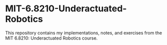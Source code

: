 # MIT-6.8210-Underactuated-Robotics
This repository contains my implementations, notes, and exercises from the MIT 6.8210: Underactuated Robotics course.
